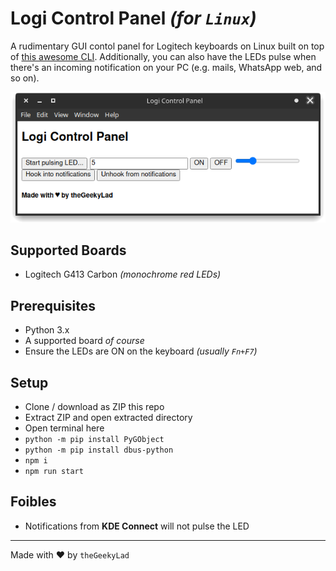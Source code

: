 # Logi Control Panel _(for `Linux`)_

A rudimentary GUI contol panel for Logitech keyboards on Linux built on top of [this awesome CLI](https://github.com/MatMoul/g810-led). Additionally, you can also have the LEDs pulse when there's an incoming notification on your PC (e.g. mails, WhatsApp web, and so on).

![Logi Control Panel - Screenshot](https://github.com/theGeekyLad/logi-control-panel/blob/master/screenshot.png)

## Supported Boards

- Logitech G413 Carbon _(monochrome red LEDs)_

## Prerequisites

- Python 3.x
- A supported board _of course_
- Ensure the LEDs are ON on the keyboard _(usually `Fn+F7`)_

## Setup

- Clone / download as ZIP this repo
- Extract ZIP and open extracted directory
- Open terminal here
- `python -m pip install PyGObject`
- `python -m pip install dbus-python`
- `npm i`
- `npm run start`

## Foibles

- Notifications from **KDE Connect** will not pulse the LED

---

Made with :heart: by `theGeekyLad`